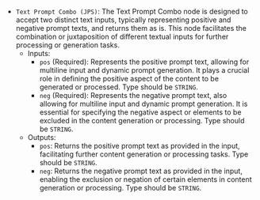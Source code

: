 - `Text Prompt Combo (JPS)`: The Text Prompt Combo node is designed to accept two distinct text inputs, typically representing positive and negative prompt texts, and returns them as is. This node facilitates the combination or juxtaposition of different textual inputs for further processing or generation tasks.
    - Inputs:
        - `pos` (Required): Represents the positive prompt text, allowing for multiline input and dynamic prompt generation. It plays a crucial role in defining the positive aspect of the content to be generated or processed. Type should be `STRING`.
        - `neg` (Required): Represents the negative prompt text, also allowing for multiline input and dynamic prompt generation. It is essential for specifying the negative aspect or elements to be excluded in the content generation or processing. Type should be `STRING`.
    - Outputs:
        - `pos`: Returns the positive prompt text as provided in the input, facilitating further content generation or processing tasks. Type should be `STRING`.
        - `neg`: Returns the negative prompt text as provided in the input, enabling the exclusion or negation of certain elements in content generation or processing. Type should be `STRING`.
